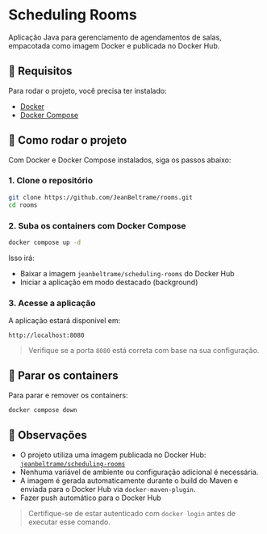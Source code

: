 
# Scheduling Rooms

Aplicação Java para gerenciamento de agendamentos de salas, empacotada como imagem Docker e publicada no Docker Hub.

## 🐳 Requisitos

Para rodar o projeto, você precisa ter instalado:

- [Docker](https://docs.docker.com/get-docker/)
- [Docker Compose](https://docs.docker.com/compose/install/)

## 🚀 Como rodar o projeto

Com Docker e Docker Compose instalados, siga os passos abaixo:

### 1. Clone o repositório

```bash
git clone https://github.com/JeanBeltrame/rooms.git
cd rooms
```

### 2. Suba os containers com Docker Compose

```bash
docker compose up -d
```

Isso irá:

- Baixar a imagem `jeanbeltrame/scheduling-rooms` do Docker Hub
- Iniciar a aplicação em modo destacado (background)

### 3. Acesse a aplicação

A aplicação estará disponível em:

```
http://localhost:8080
```

> Verifique se a porta `8080` está correta com base na sua configuração.

## 🛑 Parar os containers

Para parar e remover os containers:

```bash
docker compose down
```

## 📝 Observações

- O projeto utiliza uma imagem publicada no Docker Hub:  
  [`jeanbeltrame/scheduling-rooms`](https://hub.docker.com/r/jeanbeltrame/scheduling-rooms)
- Nenhuma variável de ambiente ou configuração adicional é necessária.
- A imagem é gerada automaticamente durante o build do Maven e enviada para o Docker Hub via `docker-maven-plugin`.
- Fazer push automático para o Docker Hub

> Certifique-se de estar autenticado com `docker login` antes de executar esse comando.

